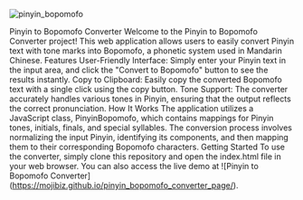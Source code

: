 
![pinyin_bopomofo](https://github.com/user-attachments/assets/9d0f605e-fdfc-40bb-aa8c-0e7b9729218a)


Pinyin to Bopomofo Converter
Welcome to the Pinyin to Bopomofo Converter project! This web application allows users to easily convert Pinyin text with tone marks into Bopomofo, a phonetic system used in Mandarin Chinese.
Features
User-Friendly Interface: Simply enter your Pinyin text in the input area, and click the "Convert to Bopomofo" button to see the results instantly.
Copy to Clipboard: Easily copy the converted Bopomofo text with a single click using the copy button.
Tone Support: The converter accurately handles various tones in Pinyin, ensuring that the output reflects the correct pronunciation.
How It Works
The application utilizes a JavaScript class, PinyinBopomofo, which contains mappings for Pinyin tones, initials, finals, and special syllables. The conversion process involves normalizing the input Pinyin, identifying its components, and then mapping them to their corresponding Bopomofo characters.
Getting Started
To use the converter, simply clone this repository and open the index.html file in your web browser. You can also access the live demo at ![Pinyin to Bopomofo Converter] (https://mojibiz.github.io/pinyin_bopomofo_converter_page/).
